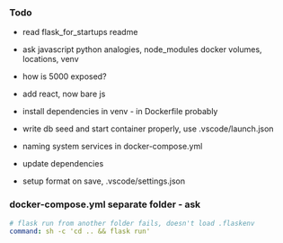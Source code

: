 
### Todo

- read flask_for_startups readme
- ask javascript python analogies, node_modules docker volumes, locations, venv
- how is 5000 exposed?

- add react, now bare js
- install dependencies in venv - in Dockerfile probably
- write db seed and start container properly, use .vscode/launch.json
- naming system services in docker-compose.yml
- update dependencies
- setup format on save, .vscode/settings.json

### docker-compose.yml separate folder - ask

```yaml
# flask run from another folder fails, doesn't load .flaskenv
command: sh -c 'cd .. && flask run'
```